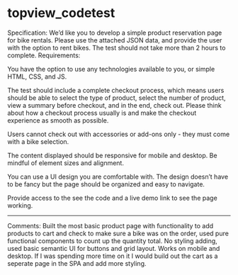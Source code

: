 # topview_codetest

Specification:
We’d like you to develop a simple product reservation page for bike rentals. Please use the attached JSON data, and provide the user with the option to rent bikes. The test should not take more than 2 hours to complete. Requirements:

You have the option to use any technologies available to you, or simple HTML, CSS, and JS.

The test should include a complete checkout process, which means users should be able to select the type of product, select the number of product, view a summary before checkout, and in the end, check out. Please think about how a checkout process usually is and make the checkout experience as smooth as possible.

Users cannot check out with accessories or add-ons only - they must come with a bike selection.

The content displayed should be responsive for mobile and desktop. Be mindful of element sizes and alignment.

You can use a UI design you are comfortable with. The design doesn’t have to be fancy but the page should be organized and easy to navigate.

Provide access to the see the code and a live demo link to see the page working.


___________________________
Comments:
Built the most basic product page with functionality to add products to cart and check to make sure a bike was on the order, used pure functional components to count up the quantity total.
No styling adding, used basic semantic UI for buttons and grid layout.
Works on mobile and desktop.
If I was spending more time on it I would build out the cart as a seperate page in the SPA and add more styling.

